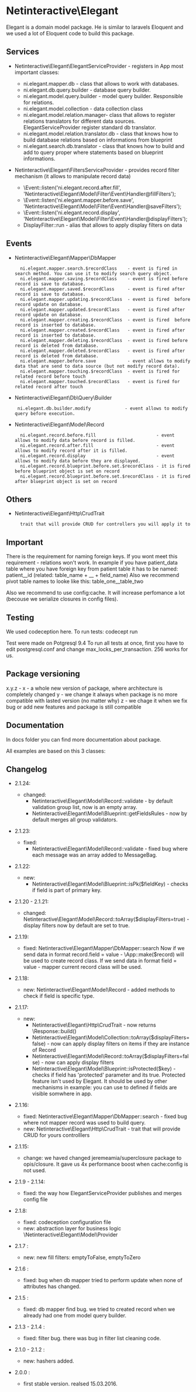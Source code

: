 Netinteractive\Elegant
======================

Elegant is a domain model package. He is similar to laravels Eloquent and we used a lot of Eloquent code to build this package.


## Services
* Netinteractive\Elegant\ElegantServiceProvider - registers in App most important classes:
     * ni.elegant.mapper.db - class that allows to work with databases.
     * ni.elegant.db.query.builder - database query builder.
     * ni.elegant.model.query.builder - model query builder. Responsible for relations.
     * ni.elegant.model.collection - data collection class
     * ni.elegant.model.relation.manager- class that allows to register relations translators for different data sources. ElegantServiceProvider register standard db translator.
     * ni.elegant.model.relation.translator.db - class that knows how to build database relations based on informations from blueprint
     * ni.elegant.search.db.translator - class that knows how to build and add to query proper where statements based on blueprint informations.

* Netinteractive\Elegant\FiltersServiceProvider - provides record filter mechanism (it allows to manipulate record data)
     * \Event::listen('ni.elegant.record.after.fill', 'Netinteractive\Elegant\Model\Filter\Event\Handler@fillFilters');
     * \Event::listen('ni.elegant.mapper.before.save', 'Netinteractive\Elegant\Model\Filter\Event\Handler@saveFilters');
     * \Event::listen('ni.elegant.record.display', 'Netinteractive\Elegant\Model\Filter\Event\Handler@displayFilters');
     * DisplayFilter::run - alias that allows to apply display filters on data


## Events
* Netinteractive\Elegant\Mapper\DbMapper

        ni.elegant.mapper.search.$recordClass    - event is fired in search method. You can use it to modify search query object.
        ni.elegant.mapper.saving.$recordClass    - event is fired before record is save to database.
        ni.elegant.mapper.saved.$recordClass     - event is fired after record is save to database.
        ni.elegant.mapper.updating.$recordClass  - event is fired  before record update on database.
        ni.elegant.mapper.updated.$recordClass   - event is fired after record update on database.
        ni.elegant.mapper.creating.$recordClass  - event is fired  before record is inserted to database.
        ni.elegant.mapper.created.$recordClass   - event is fired after record is inserted to database.
        ni.elegant.mapper.deleting.$recordClass  - event is fired before record is deleted from database.
        ni.elegant.mapper.deleted.$recordClass   - event is fired after record is deleted from database.
        ni.elegant.mapper.before.save            - event allows to modify data that are send to data source (but not modify record data).
        ni.elegant.mapper.touching.$recordClass  - event is fired for related record before touch
        ni.elegant.mapper.touched.$recordClass   - event is fired for related record after touch

*  Netinteractive\Elegant\Db\Query\Builder

        ni.elegant.db.builder.modify             - event allows to modify query before execution.

* Netinteractive\Elegant\Model\Record

        ni.elegant.record.before.fill                       - event allows to modify data before record is filled.
        ni.elegant.record.after.fill                        - event allows to modify record after it is filled.
        ni.elegant.record.display                           - event allows to modify data before they are displayed.
        ni.elegant.record.blueprint.before.set.$recordClass - it is fired before blueprint object is set on record
        ni.elegant.record.blueprint.before.set.$recordClass - it is fired after blueprint object is set on record

## Others
* Netinteractive\Elegant\Http\CrudTrait 
        
        trait that will provide CRUD for controllers you will apply it to

## Important
There is the requirement for naming foreign keys. If you wont meet this requirement - relations won't work.
In example if you have patient_data table where you have foreign key from patient table it has to be named: patient__id (related: table_name + __ + field_name)
Also we recommend pivot table names to looke like this: table_one__table_two

Also we recommend to use config:cache. It will increase perfomance a lot (becouse we serialize closures in config files).

## Testing
We used codeception here. To run tests: 
 codecept run

Test were made on Potgresql 9.4
To run all tests at once, first you have to edit postgresql.conf and change max_locks_per_transaction. 256 works for us.

## Package versioning

x.y.z -
    x - a whole new version of package, where architecture is completely changed
    y - we change it always when package is no more compatible with lasted version (no matter why)
    z - we chage it when we fix bug or add new features and package is still compatible

## Documentation

In docs folder you can find more documentation about package.


All examples are based on this 3 classes:


## Changelog


* 2.1.24:
    * changed:
        * Netinteractive\Elegant\Model\Record::validate - by default validation group list, now is an empty array.
        * Netinteractive\Elegant\Model\Blueprint::getFieldsRules - now by default merges all group validators. 

* 2.1.23:
    * fixed:
        * Netinteractive\Elegant\Model\Record::validate - fixed bug where each message was an array added to MessageBag.

* 2.1.22:
    * new: 
        * Netinteractive\Elegant\Model\Blueprint::isPk($fieldKey) - checks if field is part of primary key.
    

* 2.1.20 - 2.1.21:
    * changed: Netinteractive\Elegant\Model\Record::toArray($displayFilters=true) - display filters now by default are set to true.

* 2.1.19:
    * fixed: Netinteractive\Elegant\Mapper\DbMapper::search
             Now if we send data in format record.field = value - \App::make($record) will be used to create record class.
             If we send data in format field = value - mapper current record class will be used.

* 2.1.18:
    * new: Netinteractive\Elegant\Model\Record - added methods to check if field is specific type.

* 2.1.17:
    * new: 
        * Netinteractive\Elegant\Http\CrudTrait - now returns \Response::build()
        * Netinteractive\Elegant\Model\Collection::toArray($displayFilters=false) - now can apply display filters on items if they are instance of Record
        * Netinteractive\Elegant\Model\Record::toArray($displayFilters=false) - now can apply display filters
        * Netinteractive\Elegant\Model\Blueprint::isProtected($key) - checks if field has 'protected' parameter and its true. 
          Protected feature isn't used by Elegant. It should be used by other mechanisms in example: you can use to defined if fields are visible somwhere in app.

* 2.1.16:
    * fixed: Netinteractive\Elegant\Mapper\DbMapper::search - fixed bug where not mapper record was used to build query.
    * new: Netinteractive\Elegant\Http\CrudTrait - trait that will provide CRUD for yours controlllers

* 2.1.15:
    * change: we haved changed jeremeamia/superclosure package to opis/closure. It gave us 4x performance boost when cache:config is not used.

* 2.1.9 - 2.1.14:
    * fixed: the way how ElegantServiceProvider publishes and merges config file

* 2.1.8: 
     * fixed: codeception configuration file
     * new: abstraction layer for business logic \Netinteractive\Elegant\Model\Provider

* 2.1.7 : 
    * new: new fill filters: emptyToFalse, emptyToZero

* 2.1.6 : 
    * fixed: bug when db mapper tried to perform update when none of attributes has changed.

* 2.1.5 : 
    * fixed: db mapper find bug. we tried to created record when we already had one from model query builder.

* 2.1.3 - 2.1.4 : 
    * fixed: filter bug. there was bug in filter list cleaning code.

* 2.1.0 - 2.1.2 : 
    * new: hashers added.

* 2.0.0 : 
    * first stable version. realsed 15.03.2016.